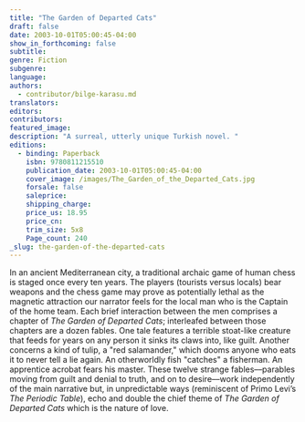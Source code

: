```yaml
---
title: "The Garden of Departed Cats"
draft: false
date: 2003-10-01T05:00:45-04:00
show_in_forthcoming: false
subtitle:
genre: Fiction
subgenre:
language:
authors:
  - contributor/bilge-karasu.md
translators:
editors:
contributors:
featured_image:
description: "A surreal, utterly unique Turkish novel. "
editions:
  - binding: Paperback
    isbn: 9780811215510
    publication_date: 2003-10-01T05:00:45-04:00
    cover_image: /images/The_Garden_of_the_Departed_Cats.jpg
    forsale: false
    saleprice:
    shipping_charge:
    price_us: 18.95
    price_cn:
    trim_size: 5x8
    Page_count: 240
_slug: the-garden-of-the-departed-cats
---
```


In an ancient Mediterranean city, a traditional archaic game of human chess is staged once every ten years. The players (tourists versus locals) bear weapons and the chess game may prove as potentially lethal as the magnetic attraction our narrator feels for the local man who is the Captain of the home team. Each brief interaction between the men comprises a chapter of _The Garden of Departed Cats_; interleafed between those chapters are a dozen fables. One tale features a terrible stoat-like creature that feeds for years on any person it sinks its claws into, like guilt. Another concerns a kind of tulip, a "red salamander," which dooms anyone who eats it to never tell a lie again. An otherworldly fish "catches" a fisherman. An apprentice acrobat fears his master. These twelve strange fables––parables moving from guilt and denial to truth, and on to desire––work independently of the main narrative but, in unpredictable ways (reminiscent of Primo Levi’s _The Periodic Table_), echo and double the chief theme of _The Garden of Departed Cats_ which is the nature of love.

